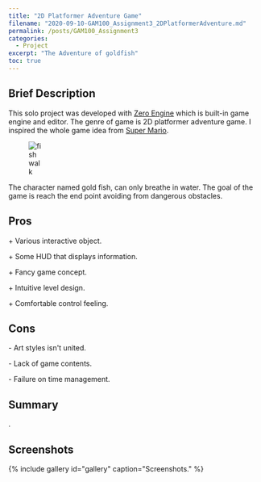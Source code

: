 ```yaml
---
title: "2D Platformer Adventure Game"
filename: "2020-09-10-GAM100_Assignment3_2DPlatformerAdventure.md"
permalink: /posts/GAM100_Assignment3
categories:
  - Project
excerpt: "The Adventure of goldfish"
toc: true
---
```


## Brief Description

This solo project was developed with [Zero Engine](https://www.zeroengine.io/) which is built-in game engine and editor. The genre of game is 2D platformer adventure game. I inspired the whole game idea from [Super Mario](https://en.wikipedia.org/wiki/Super_Mario). <figure style="width: 30px" class="align-left">
  <img src="{{ '/assets/images/GAM100_Assignment3_GoldfishWalk.gif' | relative_url }}" alt="fish walk">
</figure> The character named gold fish, can only breathe in water. The goal of the game is reach the end point avoiding from dangerous obstacles.

## Pros

<div class="notice--success">
  <p>+ Various interactive object.</p>
  <p>+ Some HUD that displays information.</p>
  <p>+ Fancy game concept.</p>
  <p>+ Intuitive level design.</p>
  <p>+ Comfortable control feeling.</p>
</div>

## Cons

<div class="notice--danger">
  <p>- Art styles isn't united.</p>
  <p>- Lack of game contents.</p>
  <p>- Failure on time management.</p>
</div>

## Summary

.

## Screenshots
{% include gallery id="gallery" caption="Screenshots." %}

